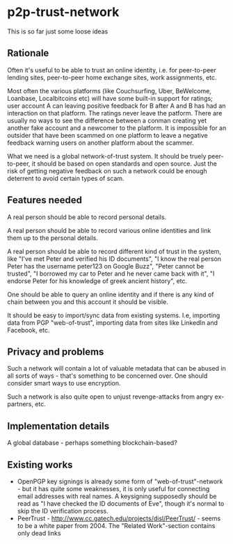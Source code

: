 # p2p-trust-network

This is so far just some loose ideas

## Rationale

Often it's useful to be able to trust an online identity, i.e. for peer-to-peer lending sites, peer-to-peer home exchange sites, work assignments, etc.

Most often the various platforms (like Couchsurfing, Uber, BeWelcome, Loanbase, Localbitcoins etc) will have some built-in support for ratings; user account A can leaving positive feedback for B after A and B has had an interaction on that platform.  The ratings never leave the patform.  There are usually no ways to see the difference between a conman creating yet another fake account and a newcomer to the platform.  It is impossible for an outsider that have been scammed on one platform to leave a negative feedback warning users on another platform about the scammer.

What we need is a global network-of-trust system.  It should be truely peer-to-peer, it should be based on open standards and open source.  Just the risk of getting negative feedback on such a network could be enough deterrent to avoid certain types of scam.

## Features needed

A real person should be able to record personal details.

A real person should be able to record various online identities and link them up to the personal details.

A real person should be able to record different kind of trust in the system, like "I've met Peter and verified his ID documents", "I know the real person Peter has the username peter123 on Google Buzz", "Peter cannot be trusted", "I borrowed my car to Peter and he never came back with it", "I endorse Peter for his knowledge of greek ancient history", etc.

One should be able to query an online identity and if there is any kind of chain between you and this account it should be visible.

It should be easy to import/sync data from existing systems.  I.e, importing data from PGP "web-of-trust", importing data from sites like LinkedIn and Facebook, etc.

## Privacy and problems

Such a network will contain a lot of valuable metadata that can be abused in all sorts of ways - that's something to be concerned over.  One should consider smart ways to use encryption.

Such a network is also quite open to unjust revenge-attacks from angry ex-partners, etc.

## Implementation details

A global database - perhaps something blockchain-based?

## Existing works

* OpenPGP key signings is already some form of "web-of-trust"-network - but it has quite some weaknesses, it is only useful for connecting email addresses with real names.  A keysigning supposedly should be read as "I have checked the ID documents of Eve", though it's normal to skip the ID verification process.
* PeerTrust - http://www.cc.gatech.edu/projects/disl/PeerTrust/ - seems to be a white paper from 2004.  The "Related Work"-section contains only dead links
